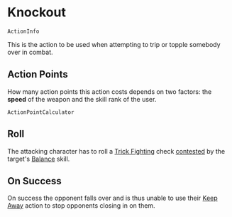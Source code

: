 # Knockout

`ActionInfo`

This is the action to be used when attempting to trip or topple somebody over in combat.

## Action Points

How many action points this action costs depends on two factors: the **speed** of the weapon and the skill rank of the user.

`ActionPointCalculator`

## Roll

The attacking character has to roll a [Trick Fighting](skill:trick_fighting) check [contested](rule:skill_check) by the target's [Balance](skill:balance) skill. 

## On Success

On success the opponent falls over and is thus unable to use their [Keep Away](action:keep-away) action to stop opponents closing in on them.
